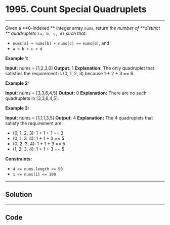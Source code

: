 # 1995. Count Special Quadruplets

---

Given a **0-indexed ** integer array `nums`, return _the number of **distinct ** quadruplets_ `(a, b, c, d)` _such that:_

  * `nums[a] + nums[b] + nums[c] == nums[d]`, and
  * `a < b < c < d`



 

**Example 1:**


**Input:** nums = [1,2,3,6]
**Output:** 1
**Explanation:** The only quadruplet that satisfies the requirement is (0, 1, 2, 3) because 1 + 2 + 3 == 6.


**Example 2:**


**Input:** nums = [3,3,6,4,5]
**Output:** 0
**Explanation:** There are no such quadruplets in [3,3,6,4,5].


**Example 3:**


**Input:** nums = [1,1,1,3,5]
**Output:** 4
**Explanation:** The 4 quadruplets that satisfy the requirement are:
- (0, 1, 2, 3): 1 + 1 + 1 == 3
- (0, 1, 3, 4): 1 + 1 + 3 == 5
- (0, 2, 3, 4): 1 + 1 + 3 == 5
- (1, 2, 3, 4): 1 + 1 + 3 == 5


 

**Constraints:**

  * `4 <= nums.length <= 50`
  * `1 <= nums[i] <= 100`

---

## Solution



---

## Code
```python


```